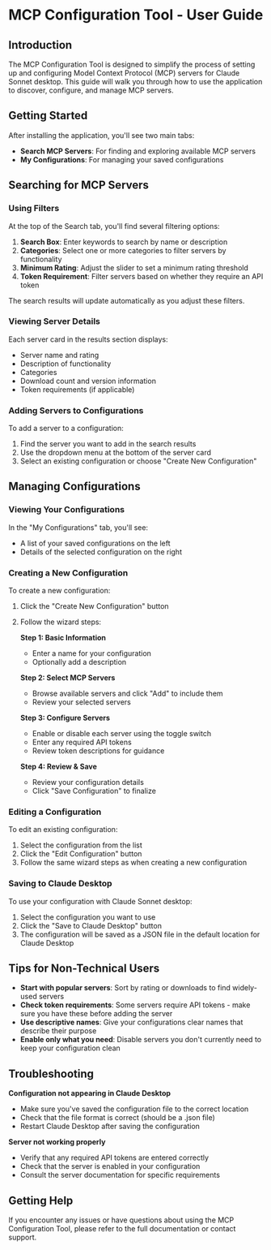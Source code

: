 # MCP Configuration Tool - User Guide

## Introduction

The MCP Configuration Tool is designed to simplify the process of setting up and configuring Model Context Protocol (MCP) servers for Claude Sonnet desktop. This guide will walk you through how to use the application to discover, configure, and manage MCP servers.

## Getting Started

After installing the application, you'll see two main tabs:
- **Search MCP Servers**: For finding and exploring available MCP servers
- **My Configurations**: For managing your saved configurations

## Searching for MCP Servers

### Using Filters

At the top of the Search tab, you'll find several filtering options:

1. **Search Box**: Enter keywords to search by name or description
2. **Categories**: Select one or more categories to filter servers by functionality
3. **Minimum Rating**: Adjust the slider to set a minimum rating threshold
4. **Token Requirement**: Filter servers based on whether they require an API token

The search results will update automatically as you adjust these filters.

### Viewing Server Details

Each server card in the results section displays:
- Server name and rating
- Description of functionality
- Categories
- Download count and version information
- Token requirements (if applicable)

### Adding Servers to Configurations

To add a server to a configuration:
1. Find the server you want to add in the search results
2. Use the dropdown menu at the bottom of the server card
3. Select an existing configuration or choose "Create New Configuration"

## Managing Configurations

### Viewing Your Configurations

In the "My Configurations" tab, you'll see:
- A list of your saved configurations on the left
- Details of the selected configuration on the right

### Creating a New Configuration

To create a new configuration:
1. Click the "Create New Configuration" button
2. Follow the wizard steps:

   **Step 1: Basic Information**
   - Enter a name for your configuration
   - Optionally add a description

   **Step 2: Select MCP Servers**
   - Browse available servers and click "Add" to include them
   - Review your selected servers

   **Step 3: Configure Servers**
   - Enable or disable each server using the toggle switch
   - Enter any required API tokens
   - Review token descriptions for guidance

   **Step 4: Review & Save**
   - Review your configuration details
   - Click "Save Configuration" to finalize

### Editing a Configuration

To edit an existing configuration:
1. Select the configuration from the list
2. Click the "Edit Configuration" button
3. Follow the same wizard steps as when creating a new configuration

### Saving to Claude Desktop

To use your configuration with Claude Sonnet desktop:
1. Select the configuration you want to use
2. Click the "Save to Claude Desktop" button
3. The configuration will be saved as a JSON file in the default location for Claude Desktop

## Tips for Non-Technical Users

- **Start with popular servers**: Sort by rating or downloads to find widely-used servers
- **Check token requirements**: Some servers require API tokens - make sure you have these before adding the server
- **Use descriptive names**: Give your configurations clear names that describe their purpose
- **Enable only what you need**: Disable servers you don't currently need to keep your configuration clean

## Troubleshooting

**Configuration not appearing in Claude Desktop**
- Make sure you've saved the configuration file to the correct location
- Check that the file format is correct (should be a .json file)
- Restart Claude Desktop after saving the configuration

**Server not working properly**
- Verify that any required API tokens are entered correctly
- Check that the server is enabled in your configuration
- Consult the server documentation for specific requirements

## Getting Help

If you encounter any issues or have questions about using the MCP Configuration Tool, please refer to the full documentation or contact support.
